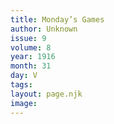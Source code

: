 ```yaml
---
title: Monday’s Games
author: Unknown
issue: 9
volume: 8
year: 1916
month: 31
day: V
tags:
layout: page.njk
image:
---
```


